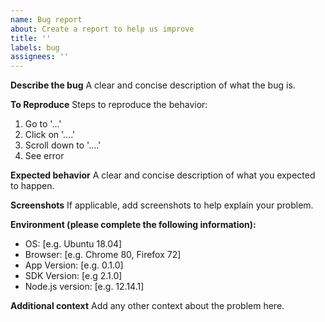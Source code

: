 ```yaml
---
name: Bug report
about: Create a report to help us improve
title: ''
labels: bug
assignees: ''
---
```


**Describe the bug**
A clear and concise description of what the bug is.

**To Reproduce**
Steps to reproduce the behavior:

1. Go to '...'
2. Click on '....'
3. Scroll down to '....'
4. See error

**Expected behavior**
A clear and concise description of what you expected to happen.

**Screenshots**
If applicable, add screenshots to help explain your problem.

**Environment (please complete the following information):**

- OS: [e.g. Ubuntu 18.04]
- Browser: [e.g. Chrome 80, Firefox 72]
- App Version: [e.g. 0.1.0]
- SDK Version: [e.g 2.1.0]
- Node.js version: [e.g. 12.14.1]

**Additional context**
Add any other context about the problem here.
